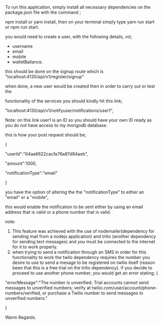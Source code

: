To run this application, simply install all necessary dependencies on the package.json file with the command ;

npm install or yarn install, then on your terminal simply type yarn run start or npm run start.

you would need to create a user, with the following details, viz;

* username
* email
* mobile
* walletBallance.

this should be done on the signup route which is "localhost:4130/api/v1/register/signup"

when done, a new user would be created then in order to carry out or test the

functionality of the services you should kindly hit this link;

"localhost:4130/api/v1/notifyuser/notifications/user1",

Note: on this link user1 is an ID so you should have your own ID ready as you do not have access to my mongodb database.

this is how your post request should be;

{

"userId":"64aa6622cacfa76a87d84aeb",

"amount":1000,

"notificationType":"email"

}

you have the option of altering the the "notificationType" to either an "email" or a "mobile",

this would enable the notification to be sent either by using an email address that is valid or a phone number that is valid.

note:  

1. This feature was achieved with the use of nodemailer(dependency for sending mail from a nodejs application) and trilio (another dependency for sending text messages) and you must be connected to the internet for it to work properly.
2. when trying to send a notification through an SMS in order for this functionality to work the twilo dependency requires the number you desire to use to send a mesage to be registered on twilio itself (reason been that this is a free trial on the trilio dependency).  if you decide to proceed to use another phone number, you would get an error stating;																				{

"errorMessage":"The number  is unverified. Trial accounts cannot send messages to unverified numbers; verify  at twilio.com/user/account/phone-numbers/verified, or purchase a Twilio number to send messages to unverified numbers."

}

Warm Regards.
